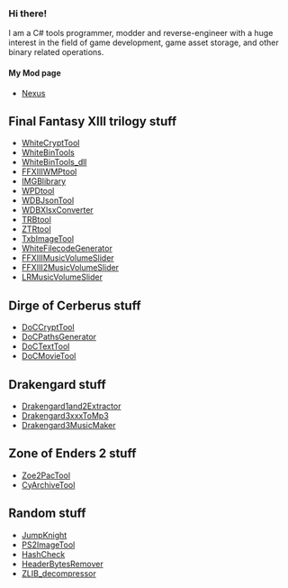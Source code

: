 ### Hi there!

I am a C# tools programmer, modder and reverse-engineer with a huge interest in the field of game development, game asset storage, and other binary related operations.

#### My Mod page
- [Nexus](https://next.nexusmods.com/profile/Surihix/mods)


## Final Fantasy XIII trilogy stuff
- [WhiteCryptTool](https://github.com/Surihix/WhiteCryptTool)
- [WhiteBinTools](https://github.com/Surihix/WhiteBinTools)
- [WhiteBinTools_dll](https://github.com/Surihix/WhiteBinTools_dll)
- [FFXIIIWMPtool](https://github.com/Surihix/FFXIIIWMPtool)
- [IMGBlibrary](https://github.com/Surihix/IMGBlibrary)
- [WPDtool](https://github.com/Surihix/WPDtool)
- [WDBJsonTool](https://github.com/Surihix/WDBJsonTool)
- [WDBXlsxConverter](https://github.com/Surihix/WDBXlsxConverter)
- [TRBtool](https://github.com/Surihix/TRBtool)
- [ZTRtool](https://github.com/Surihix/ZTRtool)
- [TxbImageTool](https://github.com/Surihix/TxbImageTool)
- [WhiteFilecodeGenerator](https://github.com/Surihix/WhiteFilecodeGenerator)
- [FFXIIIMusicVolumeSlider](https://github.com/Surihix/FFXIIIMusicVolumeSlider)
- [FFXIII2MusicVolumeSlider](https://github.com/Surihix/FFXIII2MusicVolumeSlider)
- [LRMusicVolumeSlider](https://github.com/Surihix/LRMusicVolumeSlider)


## Dirge of Cerberus stuff
- [DoCCryptTool](https://github.com/Surihix/DoCCryptTool)
- [DoCPathsGenerator](https://github.com/Surihix/DoCPathsGenerator)
- [DoCTextTool](https://github.com/Surihix/DoCTextTool)
- [DoCMovieTool](https://github.com/Surihix/DoCMovieTool)


## Drakengard stuff
- [Drakengard1and2Extractor](https://github.com/Surihix/Drakengard1and2Extractor)
- [Drakengard3xxxToMp3](https://github.com/Surihix/Drakengard3xxxToMp3)
- [Drakengard3MusicMaker](https://github.com/Surihix/Drakengard3MusicMaker)


## Zone of Enders 2 stuff
- [Zoe2PacTool](https://github.com/Surihix/Zoe2PacTool)
- [CyArchiveTool](https://github.com/Surihix/CyArchiveTool)


## Random stuff
- [JumpKnight](https://github.com/Surihix/jumpknight)
- [PS2ImageTool](https://github.com/Surihix/PS2ImageTool)<!-- - [DeviArchiveTool](https://github.com/Surihix/DeviArchiveTool) -->
- [HashCheck](https://github.com/Surihix/HashCheck)
- [HeaderBytesRemover](https://github.com/Surihix/HeaderBytesRemover)
- [ZLIB_decompressor](https://github.com/Surihix/ZLIB_decompressor)


<!--
Here are some ideas to get you started:
- 🔭 I’m currently working on ...
- 🌱 I’m currently learning ...
- 👯 I’m looking to collaborate on ...
- 🤔 I’m looking for help with ...
- 💬 Ask me about ...
- 📫 How to reach me: ...
- 😄 Pronouns: ...
- ⚡ Fun fact: ...
-->
